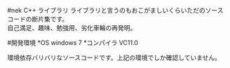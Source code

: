 #nek C++ ライブラリ
ライブラリと言うのもおこがましいくらいただのソースコードの断片集です。  
自己満足、趣味、勉強用、劣化車輪の再発明。

#開発環境
*OS windows 7
*コンパイラ VC11.0

環境依存バリバリなソースコードです。上記の環境でしか確認していません。